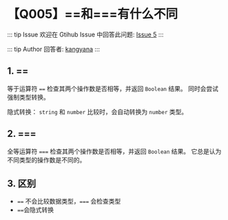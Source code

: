 # 【Q005】==和===有什么不同


::: tip Issue
欢迎在 Gtihub Issue 中回答此问题: [Issue 5](https://github.com/kangyana/daily-question/issues/5)
:::

::: tip Author
回答者: [kangyana](https://github.com/kangyana)
:::
## 1. ==
等于运算符 `==` 检查其两个操作数是否相等，并返回 `Boolean` 结果。
同时会尝试强制类型转换。

隐式转换：
`string` 和 `number` 比较时，会自动转换为 `number` 类型。

## 2. ===
全等运算符 `===` 检查其两个操作数是否相等，并返回 `Boolean` 结果。
它总是认为不同类型的操作数是不同的。

## 3. 区别

- `==` 不会比较数据类型，`===` 会检查类型
- `==`会隐式转换
